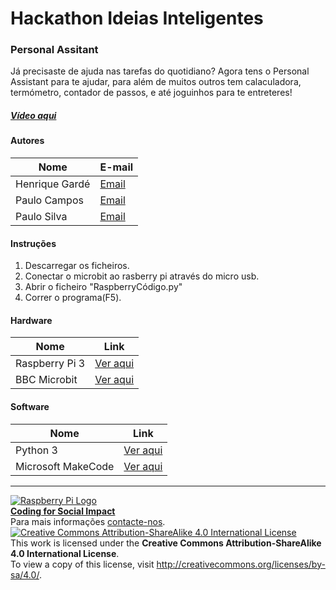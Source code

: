 # Hackathon Ideias Inteligentes

### Personal Assitant

   Já precisaste de ajuda nas tarefas do quotidiano? Agora tens o Personal Assistant para te ajudar, para além de muitos outros tem calaculadora, termómetro, contador de passos, e até joguinhos para te entreteres!
  
##### [Vídeo aqui](Demo/video.mp4?raw=true)  
  
#### Autores  

|Nome  |E-mail  |  
|---|---|    
|Henrique Gardé  |[Email](mailto:henriquegarde@gmail.com)  |  
|Paulo Campos  |[Email](mailto:pauloalexis03@gmail.com)  |  
|Paulo Silva  |[Email](mailto:email3@live.com.pt)  |  
 
#### Instruções

1. Descarregar os ficheiros.
2. Conectar o microbit ao rasberry pi através do micro usb.
2. Abrir o ficheiro "RaspberryCódigo.py"
3. Correr o programa(F5).

#### Hardware  

|Nome  |Link  |  
|---|---|    
|Raspberry Pi 3  |[Ver aqui](http://www.raspberrypi.org)  |
|BBC Microbit  |[Ver aqui](http://https://microbit.org)  | 

#### Software  

|Nome  |Link  |  
|---|---|    
|Python 3  |[Ver aqui](https://www.python.org) |
|Microsoft MakeCode |[Ver aqui](https://makecode.microbit.org) |  

***  
[![Raspberry Pi Logo](https://upload.wikimedia.org/wikipedia/en/thumb/c/cb/Raspberry_Pi_Logo.svg/50px-Raspberry_Pi_Logo.svg.png)](http://raspberrypi.org)   
[**Coding for Social Impact**](http://codingforsocialimpact.fe.up.pt)  
Para mais informações [contacte-nos](mailto:hello@codingforsocialimpact.org).  
[![Creative Commons Attribution-ShareAlike 4.0 International License](https://licensebuttons.net/l/by-sa/4.0/88x31.png)](http://creativecommons.org/licenses/by-sa/4.0/)  
This work is licensed under the **Creative Commons Attribution-ShareAlike 4.0 International License**.  
To view a copy of this license, visit http://creativecommons.org/licenses/by-sa/4.0/.   
